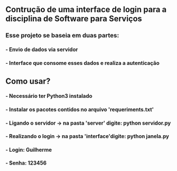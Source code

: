 ## Contrução de uma interface de login para a disciplina de Software para Serviços
### Esse projeto se baseia em duas partes:
#### - Envio de dados via servidor
#### - Interface que consome esses dados e realiza a autenticação
## Como usar?
#### - Necessário ter Python3 instalado
#### - Instalar os pacotes contidos no arquivo 'requeriments.txt'
#### - Ligando o servidor -> na pasta 'server' digite: python servidor.py
#### - Realizando o login -> na pasta 'interface'digite: python janela.py
#### - Login: Guilherme
#### - Senha: 123456

